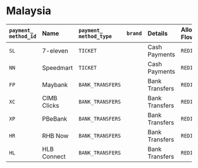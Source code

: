 # Malaysia



| `payment_` `method_id` | **Name** | `payment_ method_type` | `brand` | **Details** | Allowed Flows | **Logo** |
| :--- | :--- | :--- | :--- | :--- | :--- | :--- |
| `SL` | 7-eleven | `TICKET` |  | Cash Payments | `REDIRECT` | [https://static.dlocal.com/images/providers/RC.png](https://static.dlocal.com/images/providers/RC.png) |
| `NN` | Speedmart | `TICKET` |  | Cash Payments | `REDIRECT` | [https://static.dlocal.com/images/providers/RC.png](https://static.dlocal.com/images/providers/RC.png) |
| `FP` | Maybank | `BANK_TRANSFERS` |  | Bank Transfers | `REDIRECT` | ​[https://pay.dlocal.com/views/2.0/images/payments/NB.png](https://pay.dlocal.com/views/2.0/images/payments/NB.png)​ |
| `XC` | CIMB Clicks | `BANK_TRANSFERS` |  | Bank Transfers | `REDIRECT` | ​[https://pay.dlocal.com/views/2.0/images/payments/NB.png](https://pay.dlocal.com/views/2.0/images/payments/NB.png)​ |
| `XP` | PBeBank | `BANK_TRANSFERS` |  | Bank Transfers | `REDIRECT` | ​[https://pay.dlocal.com/views/2.0/images/payments/NB.png](https://pay.dlocal.com/views/2.0/images/payments/NB.png)​ |
| `HR` | RHB Now | `BANK_TRANSFERS` |  | Bank Transfers | `REDIRECT` | ​[https://pay.dlocal.com/views/2.0/images/payments/NB.png](https://pay.dlocal.com/views/2.0/images/payments/NB.png)​ |
| `HL` | HLB Connect | `BANK_TRANSFERS` |  | Bank Transfers | `REDIRECT` | ​[https://pay.dlocal.com/views/2.0/images/payments/NB.png](https://pay.dlocal.com/views/2.0/images/payments/NB.png)​ |

